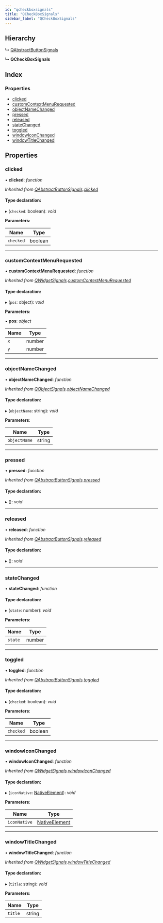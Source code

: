 ```yaml
---
id: "qcheckboxsignals"
title: "QCheckBoxSignals"
sidebar_label: "QCheckBoxSignals"
---
```


## Hierarchy

  ↳ [QAbstractButtonSignals](qabstractbuttonsignals.md)

  ↳ **QCheckBoxSignals**

## Index

### Properties

* [clicked](qcheckboxsignals.md#clicked)
* [customContextMenuRequested](qcheckboxsignals.md#customcontextmenurequested)
* [objectNameChanged](qcheckboxsignals.md#objectnamechanged)
* [pressed](qcheckboxsignals.md#pressed)
* [released](qcheckboxsignals.md#released)
* [stateChanged](qcheckboxsignals.md#statechanged)
* [toggled](qcheckboxsignals.md#toggled)
* [windowIconChanged](qcheckboxsignals.md#windowiconchanged)
* [windowTitleChanged](qcheckboxsignals.md#windowtitlechanged)

## Properties

###  clicked

• **clicked**: *function*

*Inherited from [QAbstractButtonSignals](qabstractbuttonsignals.md).[clicked](qabstractbuttonsignals.md#clicked)*

#### Type declaration:

▸ (`checked`: boolean): *void*

**Parameters:**

Name | Type |
------ | ------ |
`checked` | boolean |

___

###  customContextMenuRequested

• **customContextMenuRequested**: *function*

*Inherited from [QWidgetSignals](qwidgetsignals.md).[customContextMenuRequested](qwidgetsignals.md#customcontextmenurequested)*

#### Type declaration:

▸ (`pos`: object): *void*

**Parameters:**

▪ **pos**: *object*

Name | Type |
------ | ------ |
`x` | number |
`y` | number |

___

###  objectNameChanged

• **objectNameChanged**: *function*

*Inherited from [QObjectSignals](qobjectsignals.md).[objectNameChanged](qobjectsignals.md#objectnamechanged)*

#### Type declaration:

▸ (`objectName`: string): *void*

**Parameters:**

Name | Type |
------ | ------ |
`objectName` | string |

___

###  pressed

• **pressed**: *function*

*Inherited from [QAbstractButtonSignals](qabstractbuttonsignals.md).[pressed](qabstractbuttonsignals.md#pressed)*

#### Type declaration:

▸ (): *void*

___

###  released

• **released**: *function*

*Inherited from [QAbstractButtonSignals](qabstractbuttonsignals.md).[released](qabstractbuttonsignals.md#released)*

#### Type declaration:

▸ (): *void*

___

###  stateChanged

• **stateChanged**: *function*

#### Type declaration:

▸ (`state`: number): *void*

**Parameters:**

Name | Type |
------ | ------ |
`state` | number |

___

###  toggled

• **toggled**: *function*

*Inherited from [QAbstractButtonSignals](qabstractbuttonsignals.md).[toggled](qabstractbuttonsignals.md#toggled)*

#### Type declaration:

▸ (`checked`: boolean): *void*

**Parameters:**

Name | Type |
------ | ------ |
`checked` | boolean |

___

###  windowIconChanged

• **windowIconChanged**: *function*

*Inherited from [QWidgetSignals](qwidgetsignals.md).[windowIconChanged](qwidgetsignals.md#windowiconchanged)*

#### Type declaration:

▸ (`iconNative`: [NativeElement](../globals.md#nativeelement)): *void*

**Parameters:**

Name | Type |
------ | ------ |
`iconNative` | [NativeElement](../globals.md#nativeelement) |

___

###  windowTitleChanged

• **windowTitleChanged**: *function*

*Inherited from [QWidgetSignals](qwidgetsignals.md).[windowTitleChanged](qwidgetsignals.md#windowtitlechanged)*

#### Type declaration:

▸ (`title`: string): *void*

**Parameters:**

Name | Type |
------ | ------ |
`title` | string |
